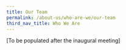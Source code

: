 ```yaml
---
title: Our Team
permalink: /about-us/who-are-we/our-team
third_nav_title: Who We Are
---
```

[To be populated after the inaugural meeting]